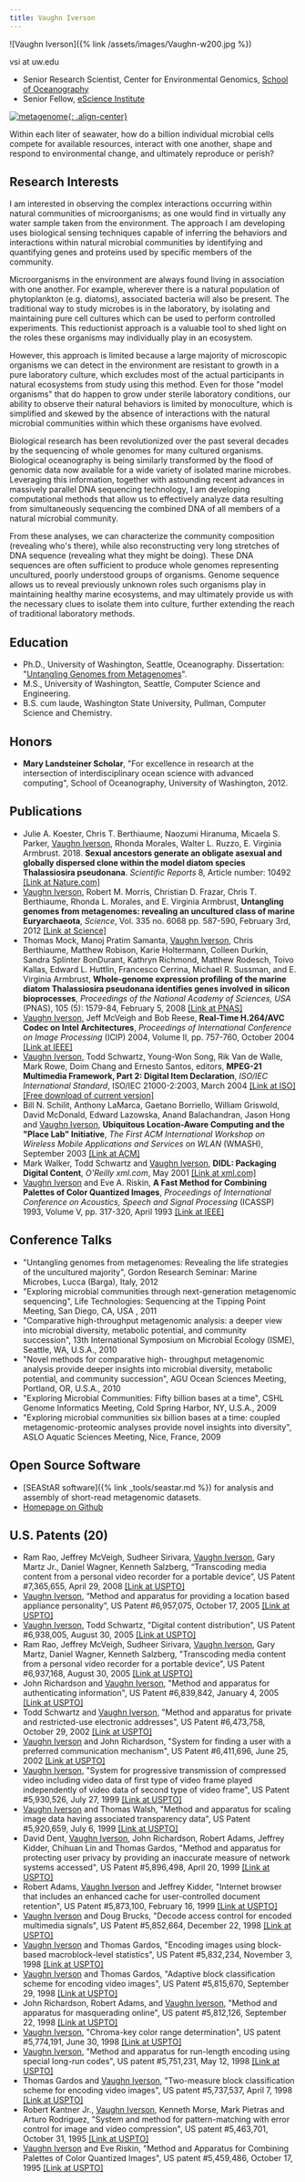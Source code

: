```yaml
---
title: Vaughn Iverson
---
```

![Vaughn Iverson]({% link /assets/images/Vaughn-w200.jpg %})

vsi at uw.edu

* Senior Research Scientist, Center for Environmental Genomics, [School of Oceanography](http://www.ocean.washington.edu/)
* Senior Fellow, [eScience Institute](http://escience.washington.edu/people/vaughn-iverson/)

[![metagenome](/assets/images/metagenome-small.gif){: .align-center}](/assets/images/metagenome-large.gif)
<figcaption>Within each liter of seawater, how do a billion individual microbial cells compete for available resources, interact with one another, shape and respond to environmental change, and ultimately reproduce or perish?</figcaption>

## Research Interests
I am interested in observing the complex interactions occurring within natural communities of microorganisms; as one would find in virtually any water sample taken from the environment. The approach I am developing uses biological sensing techniques capable of inferring the behaviors and interactions within natural microbial communities by identifying and quantifying genes and proteins used by specific members of the community.

Microorganisms in the environment are always found living in association with one another. For example, wherever there is a natural population of phytoplankton (e.g. diatoms), associated bacteria will also be present. The traditional way to study microbes is in the laboratory, by isolating and maintaining pure cell cultures which can be used to perform controlled experiments. This reductionist approach is a valuable tool to shed light on the roles these organisms may individually play in an ecosystem.

However, this approach is limited because a large majority of microscopic organisms we can detect in the environment are resistant to growth in a pure laboratory culture, which excludes most of the actual participants in natural ecosystems from study using this method. Even for those "model organisms" that do happen to grow under sterile laboratory conditions, our ability to observe their natural behaviors is limited by monoculture, which is simplified and skewed by the absence of interactions with the natural microbial communities within which these organisms have evolved.

Biological research has been revolutionized over the past several decades by the sequencing of whole genomes for many cultured organisms. Biological oceanography is being similarly transformed by the flood of genomic data now available for a wide variety of isolated marine microbes. Leveraging this information, together with astounding recent advances in massively parallel DNA sequencing technology, I am developing computational methods that allow us to effectively analyze data resulting from simultaneously sequencing the combined DNA of all members of a natural microbial community.

From these analyses, we can characterize the community composition (revealing who's there), while also reconstructing very long stretches of DNA sequence (revealing what they might be doing). These DNA sequences are often sufficient to produce whole genomes representing uncultured, poorly understood groups of organisms. Genome sequence allows us to reveal previously unknown roles such organisms play in maintaining healthy marine ecosystems, and may ultimately provide us with the necessary clues to isolate them into culture, further extending the reach of traditional laboratory methods.

## Education
* Ph.D., University of Washington, Seattle, Oceanography. Dissertation: "[Untangling Genomes from Metagenomes](https://digital.lib.washington.edu/researchworks/handle/1773/35283)".
* M.S., University of Washington, Seattle, Computer Science and Engineering.
* B.S. cum laude, Washington State University, Pullman, Computer Science and Chemistry.

## Honors
* **Mary Landsteiner Scholar**, "For excellence in research at the intersection of interdisciplinary ocean science with advanced computing", School of Oceanography, University of Washington, 2012.

## Publications
* Julie A. Koester, Chris T. Berthiaume, Naozumi Hiranuma, Micaela S. Parker, <ins>Vaughn Iverson</ins>, Rhonda Morales, Walter L. Ruzzo, E. Virginia Armbrust. 2018. **Sexual ancestors generate an obligate asexual and globally dispersed clone within the model diatom species Thalassiosira pseudonana**. *Scientific Reports* 8, Article number: 10492 [[Link at Nature.com]](https://www.nature.com/articles/s41598-018-28630-4)
* <ins>Vaughn Iverson</ins>, Robert M. Morris, Christian D. Frazar, Chris T. Berthiaume, Rhonda L. Morales, and E. Virginia Armbrust, **Untangling genomes from metagenomes: revealing an uncultured class of marine Euryarchaeota**, *Science*, Vol. 335 no. 6068 pp. 587-590, February 3rd, 2012 [[Link at Science]](http://www.sciencemag.org/content/335/6068/587.abstract)
* Thomas Mock, Manoj Pratim Samanta, <ins>Vaughn Iverson</ins>, Chris Berthiaume, Matthew Robison, Karie Holtermann, Colleen Durkin, Sandra Splinter BonDurant, Kathryn Richmond, Matthew Rodesch, Toivo Kallas, Edward L. Huttlin, Francesco Cerrina, Michael R. Sussman, and E. Virginia Armbrust, **Whole-genome expression profiling of the marine diatom Thalassiosira pseudonana identifies genes involved in silicon bioprocesses**, *Proceedings of the National Academy of Sciences, USA* (PNAS), 105 (5): 1579-84, February 5, 2008 [[Link at PNAS]](http://www.pnas.org/cgi/content/short/105/5/1579)
* <ins>Vaughn Iverson</ins>, Jeff McVeigh and Bob Reese, **Real-Time H.264/AVC Codec on Intel Architectures**, *Proceedings of International Conference on Image Processing* (ICIP) 2004, Volume II, pp. 757-760, October 2004 [[Link at IEEE]](http://ieeexplore.ieee.org/xpls/abs_all.jsp?arnumber=1419408)
* <ins>Vaughn Iverson</ins>, Todd Schwartz, Young-Won Song, Rik Van de Walle, Mark Rowe, Doim Chang and Ernesto Santos, editors, **MPEG-21 Multimedia Framework, Part 2: Digital Item Declaration**, *ISO/IEC International Standard*, ISO/IEC 21000-2:2003, March 2004 [[Link at ISO]](http://www.iso.org/iso/iso_catalogue/catalogue_ics/catalogue_detail_ics.htm?csnumber=41112&ICS1=35&ICS2=040) [[Free download of current version]](http://standards.iso.org/ittf/PubliclyAvailableStandards/c041112_ISO_IEC_21000-2_2005(E).zip)
* Bill N. Schilit, Anthony LaMarca, Gaetano Borriello, William Griswold, David McDonald, Edward Lazowska, Anand Balachandran, Jason Hong and <ins>Vaughn Iverson</ins>, **Ubiquitous Location-Aware Computing and the "Place Lab" Initiative**, *The First ACM International Workshop on Wireless Mobile Applications and Services on WLAN* (WMASH), September 2003 [[Link at ACM]](http://portal.acm.org/citation.cfm?id=941331)
* Mark Walker, Todd Schwartz and <ins>Vaughn Iverson</ins>, **DIDL: Packaging Digital Content**, *O'Reilly xml.com*, May 2001 [[Link at xml.com]](http://www.xml.com/pub/a/2001/05/30/didl.html)
* <ins>Vaughn Iverson</ins> and Eve A. Riskin, **A Fast Method for Combining Palettes of Color Quantized Images**, *Proceedings of International Conference on Acoustics, Speech and Signal Processing* (ICASSP) 1993, Volume V, pp. 317-320, April 1993 [[Link at IEEE]](http://ieeexplore.ieee.org/xpls/abs_all.jsp?arnumber=319811)

## Conference Talks
* "Untangling genomes from metagenomes: Revealing the life strategies of the uncultured majority", Gordon Research Seminar: Marine Microbes, Lucca (Barga), Italy, 2012
* "Exploring microbial communities through next-generation metagenomic sequencing", Life Technologies: Sequencing at the Tipping Point Meeting, San Diego, CA, USA , 2011
* "Comparative high-throughput metagenomic analysis: a deeper view into microbial diversity, metabolic potential, and community succession", 13th International Symposium on Microbial Ecology (ISME), Seattle, WA, U.S.A., 2010
* "Novel methods for comparative high- throughput metagenomic analysis provide deeper insights into microbial diversity, metabolic potential, and community succession", AGU Ocean Sciences Meeting, Portland, OR, U.S.A., 2010
* "Exploring Microbial Communities: Fifty billion bases at a time", CSHL Genome Informatics Meeting, Cold Spring Harbor, NY, U.S.A., 2009
* "Exploring microbial communities six billion bases at a time: coupled metagenomic-proteomic analyses provide novel insights into diversity", ASLO Aquatic Sciences Meeting, Nice, France, 2009

## Open Source Software
* [SEAStAR software]({% link _tools/seastar.md %}) for analysis and assembly of short-read metagenomic datasets.
* [Homepage on Github](http://github.com/vsivsi)

## U.S. Patents (20)
* Ram Rao, Jeffrey McVeigh, Sudheer Sirivara, <ins>Vaughn Iverson</ins>, Gary Martz Jr., Daniel Wagner, Kenneth Salzberg, “Transcoding media content from a personal video recorder for a portable device”, US Patent #7,365,655, April 29, 2008 [[Link at USPTO]](http://patft.uspto.gov/netacgi/nph-Parser?Sect1=PTO1&Sect2=HITOFF&d=PALL&p=1&u=%2Fnetahtml%2FPTO%2Fsrchnum.htm&r=1&f=G&l=50&s1=7,365,655.PN.&OS=PN/7,365,655&RS=PN/7,365,655)
* <ins>Vaughn Iverson</ins>, “Method and apparatus for providing a location based appliance personality”, US Patent #6,957,075, October 17, 2005 [[Link at USPTO]](http://patft.uspto.gov/netacgi/nph-Parser?Sect1=PTO1&Sect2=HITOFF&d=PALL&p=1&u=%2Fnetahtml%2FPTO%2Fsrchnum.htm&r=1&f=G&l=50&s1=6,957,075.PN.&OS=PN/6,957,075&RS=PN/6,957,075)
* <ins>Vaughn Iverson</ins>, Todd Schwartz, "Digital content distribution", US Patent #6,938,005, August 30, 2005 [[Link at USPTO]](http://patft.uspto.gov/netacgi/nph-Parser?Sect1=PTO1&Sect2=HITOFF&d=PALL&p=1&u=%2Fnetahtml%2FPTO%2Fsrchnum.htm&r=1&f=G&l=50&s1=6,938,005.PN.&OS=PN/6,938,005&RS=PN/6,938,005)
* Ram Rao, Jeffrey McVeigh, Sudheer Sirivara, <ins>Vaughn Iverson</ins>, Gary Martz, Daniel Wagner, Kenneth Salzberg, "Transcoding media content from a personal video recorder for a portable device", US Patent #6,937,168, August 30, 2005 [[Link at USPTO]](http://patft.uspto.gov/netacgi/nph-Parser?Sect1=PTO1&Sect2=HITOFF&d=PALL&p=1&u=%2Fnetahtml%2FPTO%2Fsrchnum.htm&r=1&f=G&l=50&s1=6,937,168.PN.&OS=PN/6,937,168&RS=PN/6,937,168)
* John Richardson and <ins>Vaughn Iverson</ins>, "Method and apparatus for authenticating information", US Patent #6,839,842, January 4, 2005 [[Link at USPTO]](http://patft.uspto.gov/netacgi/nph-Parser?Sect1=PTO1&Sect2=HITOFF&d=PALL&p=1&u=%2Fnetahtml%2FPTO%2Fsrchnum.htm&r=1&f=G&l=50&s1=6,839,842.PN.&OS=PN/6,839,842&RS=PN/6,839,842)
* Todd Schwartz and <ins>Vaughn Iverson</ins>, "Method and apparatus for private and restricted-use electronic addresses", US Patent #6,473,758, October 29, 2002 [[Link at USPTO]](http://patft.uspto.gov/netacgi/nph-Parser?Sect1=PTO1&Sect2=HITOFF&d=PALL&p=1&u=%2Fnetahtml%2FPTO%2Fsrchnum.htm&r=1&f=G&l=50&s1=6,473,758.PN.&OS=PN/6,473,758&RS=PN/6,473,758)
* <ins>Vaughn Iverson</ins> and John Richardson, "System for finding a user with a preferred communication mechanism", US Patent #6,411,696, June 25, 2002 [[Link at USPTO]](http://patft.uspto.gov/netacgi/nph-Parser?Sect1=PTO1&Sect2=HITOFF&d=PALL&p=1&u=%2Fnetahtml%2FPTO%2Fsrchnum.htm&r=1&f=G&l=50&s1=6,411,696.PN.&OS=PN/6,411,696&RS=PN/6,411,696)
* <ins>Vaughn Iverson</ins>, "System for progressive transmission of compressed video including video data of first type of video frame played independently of video data of second type of video frame", US Patent #5,930,526, July 27, 1999 [[Link at USPTO]](http://patft.uspto.gov/netacgi/nph-Parser?Sect1=PTO1&Sect2=HITOFF&d=PALL&p=1&u=%2Fnetahtml%2FPTO%2Fsrchnum.htm&r=1&f=G&l=50&s1=5,930,526.PN.&OS=PN/5,930,526&RS=PN/5,930,526)
* <ins>Vaughn Iverson</ins> and Thomas Walsh, "Method and apparatus for scaling image data having associated transparency data", US Patent #5,920,659, July 6, 1999 [[Link at USPTO]](http://patft.uspto.gov/netacgi/nph-Parser?Sect1=PTO1&Sect2=HITOFF&d=PALL&p=1&u=%2Fnetahtml%2FPTO%2Fsrchnum.htm&r=1&f=G&l=50&s1=5,920,659.PN.&OS=PN/5,920,659&RS=PN/5,920,659)
* David Dent, <ins>Vaughn Iverson</ins>, John Richardson, Robert Adams, Jeffrey Kidder, Chihuan Lin and Thomas Gardos, "Method and apparatus for protecting user privacy by providing an inaccurate measure of network systems accessed", US Patent #5,896,498, April 20, 1999 [[Link at USPTO]](http://patft.uspto.gov/netacgi/nph-Parser?Sect1=PTO1&Sect2=HITOFF&d=PALL&p=1&u=%2Fnetahtml%2FPTO%2Fsrchnum.htm&r=1&f=G&l=50&s1=5,896,498.PN.&OS=PN/5,896,498&RS=PN/5,896,498)
* Robert Adams, <ins>Vaughn Iverson</ins> and Jeffrey Kidder, "Internet browser that includes an enhanced cache for user-controlled document retention", US Patent #5,873,100, February 16, 1999 [[Link at USPTO]](http://patft.uspto.gov/netacgi/nph-Parser?Sect1=PTO1&Sect2=HITOFF&d=PALL&p=1&u=%2Fnetahtml%2FPTO%2Fsrchnum.htm&r=1&f=G&l=50&s1=5,873,100.PN.&OS=PN/5,873,100&RS=PN/5,873,100)
* <ins>Vaughn Iverson</ins> and Doug Brucks, "Decode access control for encoded multimedia signals", US Patent #5,852,664, December 22, 1998 [[Link at USPTO]](http://patft.uspto.gov/netacgi/nph-Parser?Sect1=PTO1&Sect2=HITOFF&d=PALL&p=1&u=%2Fnetahtml%2FPTO%2Fsrchnum.htm&r=1&f=G&l=50&s1=5,852,664.PN.&OS=PN/5,852,664&RS=PN/5,852,664)
* <ins>Vaughn Iverson</ins> and Thomas Gardos, "Encoding images using block-based macroblock-level statistics", US Patent #5,832,234, November 3, 1998 [[Link at USPTO]](http://patft.uspto.gov/netacgi/nph-Parser?Sect1=PTO1&Sect2=HITOFF&d=PALL&p=1&u=%2Fnetahtml%2FPTO%2Fsrchnum.htm&r=1&f=G&l=50&s1=5,832,234.PN.&OS=PN/5,832,234&RS=PN/5,832,234)
* <ins>Vaughn Iverson</ins> and Thomas Gardos, "Adaptive block classification scheme for encoding video images", US Patent #5,815,670, September 29, 1998 [[Link at USPTO]](http://patft.uspto.gov/netacgi/nph-Parser?Sect1=PTO1&Sect2=HITOFF&d=PALL&p=1&u=%2Fnetahtml%2FPTO%2Fsrchnum.htm&r=1&f=G&l=50&s1=5,815,670.PN.&OS=PN/5,815,670&RS=PN/5,815,670)
* John Richardson, Robert Adams, and <ins>Vaughn Iverson</ins>, "Method and apparatus for masquerading online", US patent #5,812,126, September 22, 1998 [[Link at USPTO]](http://patft.uspto.gov/netacgi/nph-Parser?Sect1=PTO1&Sect2=HITOFF&d=PALL&p=1&u=%2Fnetahtml%2FPTO%2Fsrchnum.htm&r=1&f=G&l=50&s1=5,812,126.PN.&OS=PN/5,812,126&RS=PN/5,812,126)
* <ins>Vaughn Iverson</ins>, "Chroma-key color range determination", US patent #5,774,191, June 30, 1998 [[Link at USPTO]](http://patft.uspto.gov/netacgi/nph-Parser?Sect1=PTO1&Sect2=HITOFF&d=PALL&p=1&u=%2Fnetahtml%2FPTO%2Fsrchnum.htm&r=1&f=G&l=50&s1=5,774,191.PN.&OS=PN/5,774,191&RS=PN/5,774,191)
* <ins>Vaughn Iverson</ins>, "Method and apparatus for run-length encoding using special long-run codes", US patent #5,751,231, May 12, 1998 [[Link at USPTO]](http://patft.uspto.gov/netacgi/nph-Parser?Sect1=PTO1&Sect2=HITOFF&d=PALL&p=1&u=%2Fnetahtml%2FPTO%2Fsrchnum.htm&r=1&f=G&l=50&s1=5,751,231.PN.&OS=PN/5,751,231&RS=PN/5,751,231)
* Thomas Gardos and <ins>Vaughn Iverson</ins>, "Two-measure block classification scheme for encoding video images", US patent #5,737,537, April 7, 1998 [[Link at USPTO]](http://patft.uspto.gov/netacgi/nph-Parser?Sect1=PTO1&Sect2=HITOFF&d=PALL&p=1&u=%2Fnetahtml%2FPTO%2Fsrchnum.htm&r=1&f=G&l=50&s1=5,737,537.PN.&OS=PN/5,737,537&RS=PN/5,737,537)
* Robert Kantner Jr., <ins>Vaughn Iverson</ins>, Kenneth Morse, Mark Pietras and Arturo Rodriguez, "System and method for pattern-matching with error control for image and video compression", US patent #5,463,701, October 31, 1995 [[Link at USPTO]](http://patft.uspto.gov/netacgi/nph-Parser?Sect1=PTO1&Sect2=HITOFF&d=PALL&p=1&u=%2Fnetahtml%2FPTO%2Fsrchnum.htm&r=1&f=G&l=50&s1=5,463,701.PN.&OS=PN/5,463,701&RS=PN/5,463,701)
* <ins>Vaughn Iverson</ins> and Eve Riskin, "Method and Apparatus for Combining Palettes of Color Quantized Images", US patent #5,459,486, October 17, 1995 [[Link at USPTO]](http://patft.uspto.gov/netacgi/nph-Parser?Sect1=PTO1&Sect2=HITOFF&d=PALL&p=1&u=%2Fnetahtml%2FPTO%2Fsrchnum.htm&r=1&f=G&l=50&s1=5,459,486.PN.&OS=PN/5,459,486&RS=PN/5,459,486)
